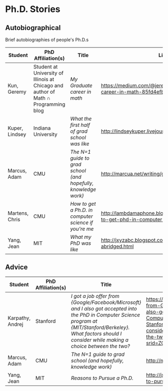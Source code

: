 # Ph.D. Stories

## Autobiographical

Brief autobiographies of people's Ph.D.s

|Student|PhD Affiliation(s)| Title|Link|
|---|---|---|---|
|Kun, Geremy | Student at University of Illinois at Chicago and author of Math ∩ Programming blog | *My Graduate career in math* |  https://medium.com/@jeremyjkun/my-graduate-career-in-math-85fd4efb0fa9#.gatg6kimv |
|Kuper, Lindsey | Indiana University | *What the first half of grad school was like* | http://lindseykuper.livejournal.com/383642.html|
| Marcus, Adam | CMU | *The N=1 guide to grad school (and hopefully, knowledge work)* | http://marcua.net/writing/gradschool-guide/ |
| Martens, Chris | CMU | *How to get a Ph.D. in computer science if you're me* | http://lambdamaphone.blogspot.com/2015/11/how-to-get-phd-in-computer-science-if.html |
| Yang, Jean | MIT | *What my PhD was like* | http://jxyzabc.blogspot.com/2016/02/my-phd-abridged.html |

## Advice

|Student|PhD Affiliation(s)|Title|Link|
|---|---|---|---|
| Karpathy, Andrej | Stanford | *I got a job offer from {Google/Facebook/Microsoft} and I also got accepted into the PhD in Computer Science program at {MIT/Stanford/Berkeley}. What factors should I consider while making a choice between the two?* | https://www.quora.com/I-got-a-job-offer-from-Google-Facebook-Microsoft-and-I-also-got-accepted-into-the-PhD-in-Computer-Science-program-at-MIT-Stanford-Berkeley-What-factors-should-I-consider-while-making-a-choice-between-the-two/answer/Andrej-Karpathy?srid=ZGbq&share=ff436ad4 |
| Marcus, Adam | CMU | *The N=1 guide to grad school (and hopefully, knowledge work)* | http://marcua.net/writing/gradschool-guide/ |
| Yang, Jean | MIT | *Reasons to Pursue a Ph.D.* | http://jxyzabc.blogspot.com/2011/12/reasons-to-pursue-phd.html |
